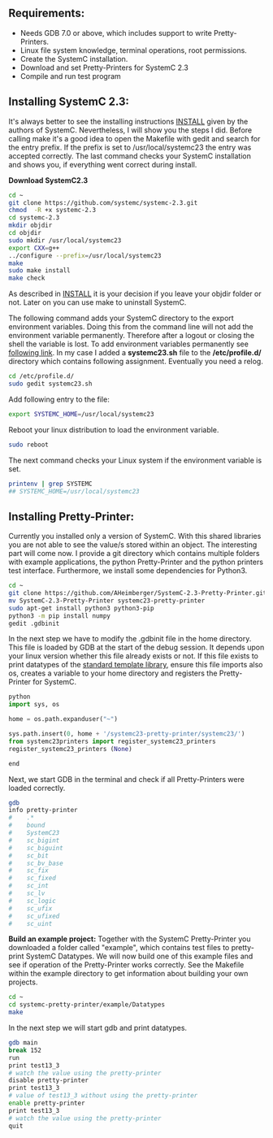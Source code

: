 ## Requirements:
- Needs GDB 7.0 or above, which includes support to write Pretty-Printers.
- Linux file system knowledge, terminal operations, root permissions.
- Create the SystemC installation.
- Download and set Pretty-Printers for SystemC 2.3
- Compile and run test program


## Installing SystemC 2.3:
It's always better to see the installing instructions <a href="https://github.com/funningboy/systemc-2.3.0/blob/master/INSTALL">INSTALL</a> given by the authors of SystemC. Nevertheless, I will show you the steps I did. Before calling make it's a good idea to open the Makefile with gedit and search for the entry prefix. If the prefix is set to /usr/local/systemc23 the entry was accepted correctly. The last command checks your SystemC installation and shows you, if everything went correct during install.</p>

**Download SystemC2.3**
```sh
cd ~
git clone https://github.com/systemc/systemc-2.3.git
chmod  -R +x systemc-2.3
cd systemc-2.3
mkdir objdir
cd objdir
sudo mkdir /usr/local/systemc23
export CXX=g++
../configure --prefix=/usr/local/systemc23
make
sudo make install
make check
```

As described in <a href="https://github.com/funningboy/systemc-2.3.0/blob/master/INSTALL">INSTALL</a> it is your decision if you leave your objdir folder or not. Later on you can use make to uninstall SystemC.

The following command adds your SystemC directory to the export environment variables. Doing this from the command line will not add the environment variable permanently. Therefore after a logout or closing the shell the variable is lost. To add environment variables permanently see <a href="http://unix.stackexchange.com/questions/117467/how-to-permanently-set-environmental-variables">following link</a>. In my case I added a <b>systemc23.sh</b> file to the <b>/etc/profile.d/</b> directory which contains following assignment. Eventually you need a relog.

```sh
cd /etc/profile.d/
sudo gedit systemc23.sh
```

Add following entry to the file:

```sh
export SYSTEMC_HOME=/usr/local/systemc23
```

Reboot your linux distribution to load the environment variable.

```sh
sudo reboot
```

The next command checks your Linux system if the environment variable is set.

```sh
printenv | grep SYSTEMC
## SYSTEMC_HOME=/usr/local/systemc23
```

## Installing Pretty-Printer:
Currently you installed only a version of SystemC. With this shared libraries you are not able to see the value/s stored within an object. The interesting part will come now. I provide a git directory which contains multiple folders with example applications, the python Pretty-Printer and the python printers test interface. Furthermore, we install some dependencies for Python3.

```sh
cd ~
git clone https://github.com/AHeimberger/SystemC-2.3-Pretty-Printer.git
mv SystemC-2.3-Pretty-Printer systemc23-pretty-printer
sudo apt-get install python3 python3-pip
python3 -m pip install numpy
gedit .gdbinit
```

In the next step we have to modify the .gdbinit file in the home directory. This file is loaded by GDB at the start of the debug session. It depends upon your linux version whether this file already exists or not. If this file exists to print datatypes of the <a href="https://sourceware.org/gdb/wiki/STLSupport">standard template library</a>, ensure  this file imports also os, creates a variable to your home directory and registers the Pretty-Printer for SystemC.

```python
python
import sys, os

home = os.path.expanduser("~")

sys.path.insert(0, home + '/systemc23-pretty-printer/systemc23/')
from systemc23printers import register_systemc23_printers
register_systemc23_printers (None)

end
```

Next, we start GDB in the terminal and check if all Pretty-Printers were loaded correctly.

```sh
gdb
info pretty-printer
#    .*
#    bound
#    SystemC23
#    sc_bigint
#    sc_biguint
#    sc_bit
#    sc_bv_base
#    sc_fix
#    sc_fixed
#    sc_int
#    sc_lv
#    sc_logic
#    sc_ufix
#    sc_ufixed
#    sc_uint
```

**Build an example project:**
Together with the SystemC Pretty-Printer you downloaded a folder called "example", which contains test files to pretty-print SystemC Datatypes. We will now build one of this example files and see if operation of the Pretty-Printer works correctly. See the Makefile within the example directory to get information about building your own projects.

```sh
cd ~
cd systemc-pretty-printer/example/Datatypes
make
```

In the next step we will start gdb and print datatypes.

```sh
gdb main
break 152
run
print test13_3
# watch the value using the pretty-printer
disable pretty-printer
print test13_3
# value of test13_3 without using the pretty-printer
enable pretty-printer
print test13_3
# watch the value using the pretty-printer
quit
```
